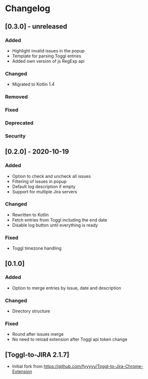 # Changelog

## [0.3.0] - unreleased
### Added
- Highlight invalid issues in the popup
- Template for parsing Toggl entries
- Added own version of js RegExp api

### Changed
- Migrated to Kotlin 1.4

### Removed

### Fixed

### Deprecated

### Security

## [0.2.0] - 2020-10-19
### Added
- Option to check and uncheck all issues
- Filtering of issues in popup
- Default log description if empty
- Support for multiple Jira servers

### Changed
- Rewritten to Kotlin
- Fetch entries from Toggl including the end date
- Disable log button until everything is ready

### Fixed
- Toggl timezone handling

## [0.1.0]
### Added
- Option to merge entries by issue, date and description

### Changed
- Directory structure

### Fixed
- Round after issues merge
- No need to reload extension after Toggl api token change

## [Toggl-to-JIRA 2.1.7]
- Initial fork from https://github.com/fyyyyy/Toggl-to-Jira-Chrome-Extension